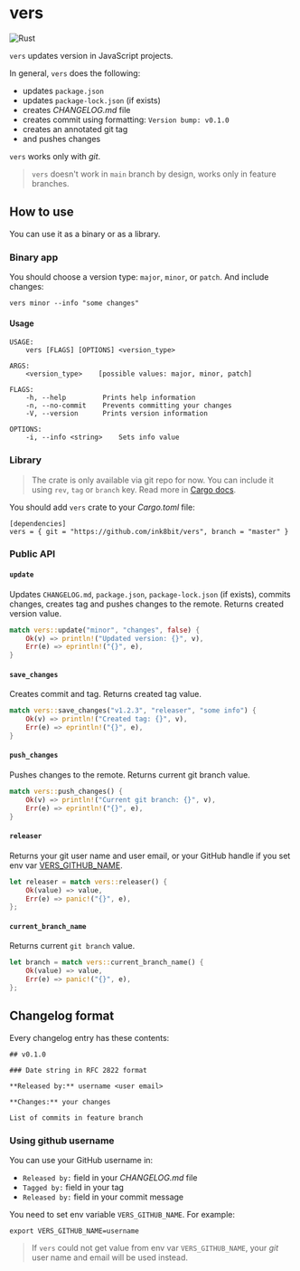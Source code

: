 # vers

![Rust](https://github.com/ink8bit/vers/workflows/Rust/badge.svg)

`vers` updates version in JavaScript projects.

In general, `vers` does the following:

- updates `package.json`
- updates `package-lock.json` (if exists)
- creates _CHANGELOG.md_ file
- creates commit using formatting: `Version bump: v0.1.0`
- creates an annotated git tag
- and pushes changes

`vers` works only with _git_.

> `vers` doesn't work in `main` branch by design, works only in feature branches.

## How to use

You can use it as a binary or as a library.

### Binary app

You should choose a version type: `major`, `minor`, or `patch`. And include changes:

```console
vers minor --info "some changes"
```

#### Usage

```console
USAGE:
    vers [FLAGS] [OPTIONS] <version_type>

ARGS:
    <version_type>    [possible values: major, minor, patch]

FLAGS:
    -h, --help         Prints help information
    -n, --no-commit    Prevents committing your changes
    -V, --version      Prints version information

OPTIONS:
    -i, --info <string>    Sets info value
```

### Library

> The crate is only available via git repo for now. You can include it using `rev`, `tag` or `branch` key. Read more in [Cargo docs](https://doc.rust-lang.org/cargo/reference/specifying-dependencies.html#specifying-dependencies-from-git-repositories).

You should add `vers` crate to your _Cargo.toml_ file:

```console
[dependencies]
vers = { git = "https://github.com/ink8bit/vers", branch = "master" }
```

### Public API

#### `update`

Updates `CHANGELOG.md`, `package.json`, `package-lock.json` (if exists), commits changes, creates tag and pushes changes to the remote. Returns created version value.

```rust
match vers::update("minor", "changes", false) {
    Ok(v) => println!("Updated version: {}", v),
    Err(e) => eprintln!("{}", e),
}
```

#### `save_changes`

Creates commit and tag. Returns created tag value.

```rust
match vers::save_changes("v1.2.3", "releaser", "some info") {
    Ok(v) => println!("Created tag: {}", v),
    Err(e) => eprintln!("{}", e),
}
```

#### `push_changes`

Pushes changes to the remote. Returns current git branch value.

```rust
match vers::push_changes() {
    Ok(v) => println!("Current git branch: {}", v),
    Err(e) => eprintln!("{}", e),
}
```

#### `releaser`

Returns your git user name and user email, or your GitHub handle if you set env var [VERS_GITHUB_NAME](#using-github-username).

```rust
let releaser = match vers::releaser() {
    Ok(value) => value,
    Err(e) => panic!("{}", e),
};
```

#### `current_branch_name`

Returns current `git branch` value.

```rust
let branch = match vers::current_branch_name() {
    Ok(value) => value,
    Err(e) => panic!("{}", e),
};
```

## Changelog format

Every changelog entry has these contents:

```console
## v0.1.0

### Date string in RFC 2822 format

**Released by:** username <user email>

**Changes:** your changes

List of commits in feature branch
```

### Using github username

You can use your GitHub username in:

- `Released by:` field in your _CHANGELOG.md_ file
- `Tagged by:` field in your tag
- `Released by:` field in your commit message

You need to set env variable `VERS_GITHUB_NAME`. For example:

```console
export VERS_GITHUB_NAME=username
```

> If `vers` could not get value from env var `VERS_GITHUB_NAME`, your _git_ user name and email will be used instead.
